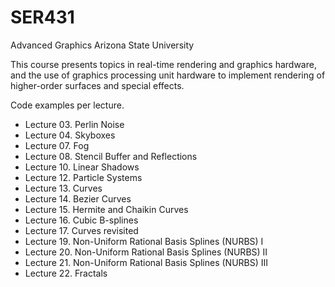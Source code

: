 # SER431
Advanced Graphics
Arizona State University

This course presents topics in real-time rendering and graphics hardware, and the use of graphics processing unit hardware to implement rendering of higher-order surfaces and special effects.

Code examples per lecture.

<ul>
  <li>Lecture 03. Perlin Noise</li>
  <li>Lecture 04. Skyboxes</li>
  <li>Lecture 07. Fog</li>
  <li>Lecture 08. Stencil Buffer and Reflections</li>
  <li>Lecture 10. Linear Shadows</li>
  <li>Lecture 12. Particle Systems</li>
  <li>Lecture 13. Curves</li>
  <li>Lecture 14. Bezier Curves</li>
  <li>Lecture 15. Hermite and Chaikin Curves</li>
  <li>Lecture 16. Cubic B-splines</li>
  <li>Lecture 17. Curves revisited</li>
  <li>Lecture 19. Non-Uniform Rational Basis Splines (NURBS) I</li>
  <li>Lecture 20. Non-Uniform Rational Basis Splines (NURBS) II</li>
  <li>Lecture 21. Non-Uniform Rational Basis Splines (NURBS) III</li>
  <li>Lecture 22. Fractals</li>
</ul>
